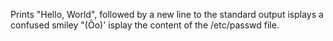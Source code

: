 Prints "Hello, World", followed by a new line to the standard output
isplays a confused smiley "(Ôo)'
isplay the content of the /etc/passwd file.
